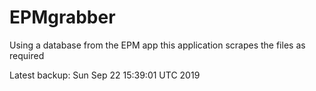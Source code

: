 # EPMgrabber
Using a database from the EPM app this application scrapes the files as required


Latest backup: Sun Sep 22 15:39:01 UTC 2019
